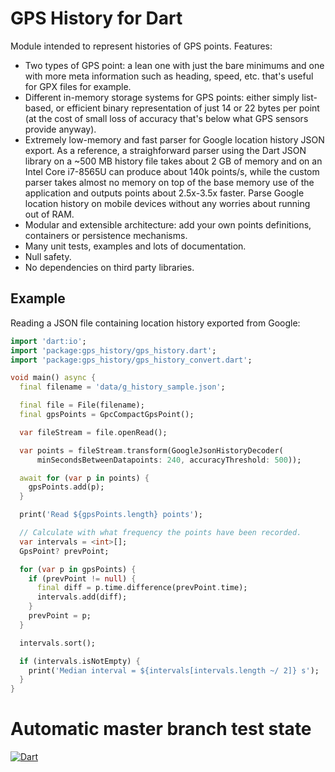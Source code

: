 # GPS History for Dart
Module intended to represent histories of GPS points. Features:

  * Two types of GPS point: a lean one with just the bare minimums and one
    with more meta information such as heading, speed, etc. that's useful for
    GPX files for example.
  * Different in-memory storage systems for GPS points: either simply 
    list-based, or efficient binary representation of just 14 or 22 bytes per
    point (at the cost of small loss of accuracy that's below what GPS sensors
    provide anyway).
  * Extremely low-memory and fast parser for Google location history JSON
    export. As a reference, a straighforward parser using the Dart JSON library
    on a ~500 MB history file takes about 2 GB of memory and on an Intel Core
    i7-8565U can produce about 140k points/s, while the custom parser takes
    almost no memory on top of the base memory use of the application and 
    outputs points about 2.5x-3.5x faster. Parse Google location history on
    mobile devices without any worries about running out of RAM.
  * Modular and extensible architecture: add your own points definitions, 
    containers or persistence mechanisms.
  * Many unit tests, examples and lots of documentation.
  * Null safety.
  * No dependencies on third party libraries.

## Example
Reading a JSON file containing location history exported from Google:
```dart
import 'dart:io';
import 'package:gps_history/gps_history.dart';
import 'package:gps_history/gps_history_convert.dart';

void main() async {
  final filename = 'data/g_history_sample.json';

  final file = File(filename);
  final gpsPoints = GpcCompactGpsPoint();

  var fileStream = file.openRead();

  var points = fileStream.transform(GoogleJsonHistoryDecoder(
      minSecondsBetweenDatapoints: 240, accuracyThreshold: 500));

  await for (var p in points) {
    gpsPoints.add(p);
  }

  print('Read ${gpsPoints.length} points');

  // Calculate with what frequency the points have been recorded.
  var intervals = <int>[];
  GpsPoint? prevPoint;

  for (var p in gpsPoints) {
    if (prevPoint != null) {
      final diff = p.time.difference(prevPoint.time);
      intervals.add(diff);
    }
    prevPoint = p;
  }

  intervals.sort();

  if (intervals.isNotEmpty) {
    print('Median interval = ${intervals[intervals.length ~/ 2]} s');
  }
}
```

# Automatic master branch test state
[![Dart](https://github.com/anxix/gps_history/actions/workflows/dart.yml/badge.svg)](https://github.com/anxix/gps_history/actions/workflows/dart.yml)
